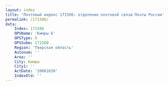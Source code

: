 ```yaml
---
layout: index
title: 'Почтовый индекс 171506: отделение почтовой связи Почты России'
permalink: /171506/
data:
    Index: 171506
    OPSName: 'Кимры 6'
    OPSType: О
    OPSSubm: 171500
    Region: 'Тверская область'
    Autonom: ''
    Area: ''
    City: Кимры
    City1: ''
    ActDate: '20001030'
    IndexOld: ''
---
```


